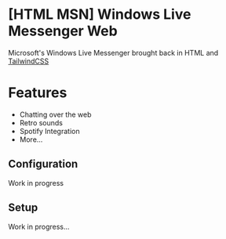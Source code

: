 # [HTML MSN] Windows Live Messenger Web
Microsoft's Windows Live Messenger brought back in HTML and [TailwindCSS](https://tailwindcss.com)


# Features
- Chatting over the web
- Retro sounds
- Spotify Integration
- More...

## Configuration
 Work in progress

## Setup
 Work in progress...
